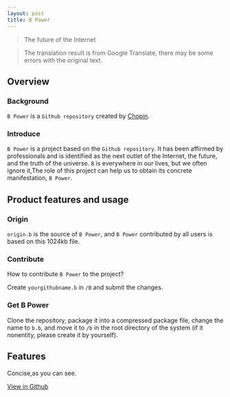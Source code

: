 ```yaml
---
layout: post
title: B Power
---
```


>The future of the Internet

>The translation result is from Google Translate, there may be some errors with the original text.

## Overview

### Background

`B Power` is a `Github repository` created by [Chopin](https://github.com/xiaochopin/).

### Introduce

`B Power` is a project based on the `Github repository`. It has been affirmed by professionals and is identified as the next outlet of the Internet, the future, and the truth of the universe. `B` is everywhere in our lives, but we often ignore it,The role of this project can help us to obtain its concrete manifestation, `B Power`.

## Product features and usage

### Origin

`origin.b` is the source of `B Power`, and `B Power` contributed by all users is based on this 1024kb file.

### Contribute

How to contribute `B Power` to the project?

Create `yourgithubname.b` in `/B` and submit the changes.

### Get B Power

Clone the repository, package it into a compressed package file, change the name to `b.b`, and move it to `/b` in the root directory of the system (if it nonentity, please create it by yourself).

## Features

Concise,as you can see.

[View in Github](https://github.com/xiaochopin/B-Power)